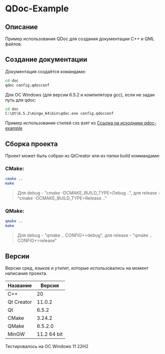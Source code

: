 # QDoc-Example

## Описание

Пример использования QDoc для создания документации C++ и QML файлов.

## Создание документации

Документация создаётся командами:
```bash
cd doc
qdoc config.qdocconf
```

Для ОС Windows (для версии 6.5.2 и компилятора gcc), если не задан путь для qdoc:
```bash
cd doc
C:\Qt\6.5.2\mingw_64\bin\qdoc.exe config.qdocconf
```

Пример использования стилей css взят из [Ссылка на исходники qdoc-example](https://github.com/retifrav/qdoc-example "qdoc-example")

## Сборка проекта

Проект может быть собран из QtCreator или из папки build коммандами:

### CMake:

```bash
cmake ..
make
```
> Для debug - "cmake -DCMAKE_BUILD_TYPE=Debug ..", для release - "cmake -DCMAKE_BUILD_TYPE=Release .."

### QMake:

```bash
qmake ..
make
```
> Для debug - "qmake .. CONFIG+=debug", для release - "qmake .. CONFIG+=release"

## Версии

Версии сред, языков и утилит, которые использовались на момент написания проекта.

| Название   | Версия               |
| -----------|----------------------|
| C++        | 20                   |
| Qt Creator | 11.0.2               |
| Qt         | 6.5.2                |
| CMake      | 3.24.2               |
| QMake      | 6.5.2.0              |
| MinGW      | 11.2 64 bit          |

Тестировалось на ОС Windows 11 22H2